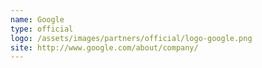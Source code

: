 ```yaml
---
name: Google
type: official
logo: /assets/images/partners/official/logo-google.png
site: http://www.google.com/about/company/
---
```

